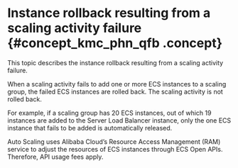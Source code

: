 # Instance rollback resulting from a scaling activity failure {#concept_kmc_phn_qfb .concept}

This topic describes the instance rollback resulting from a scaling activity failure.

When a scaling activity fails to add one or more ECS instances to a scaling group, the failed ECS instances are rolled back. The scaling activity is not rolled back.

For example, if a scaling group has 20 ECS instances, out of which 19 instances are added to the Server Load Balancer instance, only the one ECS instance that fails to be added is automatically released.

Auto Scaling uses Alibaba Cloud’s Resource Access Management \(RAM\) service to adjust the resources of ECS instances through ECS Open APIs. Therefore, API usage fees apply.

